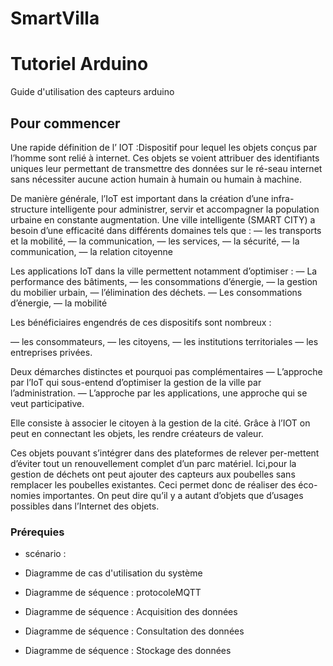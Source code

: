 # SmartVilla

# Tutoriel Arduino

Guide d'utilisation des capteurs arduino

## Pour commencer

Une rapide définition de l’ IOT :Dispositif pour lequel les objets conçus par l’homme sont relié à internet. Ces objets se voient attribuer des identifiants uniques leur permettant de transmettre des données sur le ré-seau internet sans nécessiter aucune action humain à humain ou humain à machine. 

De manière générale, l’IoT est important dans la création d’une infra-structure intelligente pour administrer, servir et accompagner la population urbaine en constante augmentation. Une ville intelligente (SMART CITY) a besoin d’une efficacité dans différents domaines tels que :
  — les transports et la mobilité,
  — la communication,
  — les services,
  — la sécurité,
  — la communication,
  — la relation citoyenne

Les applications IoT dans la ville permettent notamment d’optimiser :
  — La performance des bâtiments,
  — les consommations d’énergie,
  — la gestion du mobilier urbain,
  — l’élimination des déchets.
  — Les consommations d’énergie,
  — la mobilité

Les bénéficiaires engendrés de ces dispositifs sont nombreux :

  — les consommateurs,
  — les citoyens,
  — les institutions territoriales
  — les entreprises privées.


Deux démarches distinctes et pourquoi pas complémentaires
  — L’approche par l’IoT qui sous-entend d’optimiser la gestion de la ville par l’administration.
  — L’approche par les applications, une approche qui se veut participative.

Elle consiste à associer le citoyen à la gestion de la cité. Grâce à l’IOT on peut en connectant les objets, les rendre créateurs de valeur. 

Ces objets pouvant s’intégrer dans des plateformes de relever per-mettent d’éviter tout un renouvellement complet d’un parc matériel. Ici,pour la gestion de déchets ont peut ajouter des capteurs aux poubelles sans remplacer les poubelles existantes. Ceci permet donc de réaliser des éco-nomies importantes. On peut dire qu’il y a autant d’objets que d’usages possibles dans l’Internet des objets.


### Prérequies

- scénario :

- Diagramme de cas d'utilisation du système

- Diagramme de séquence : protocoleMQTT

- Diagramme de séquence : Acquisition des données

- Diagramme de séquence : Consultation des données

- Diagramme de séquence : Stockage des données
 
